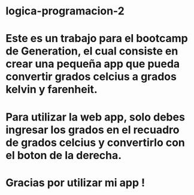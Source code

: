 # logica-programacion-2

# Este es un trabajo para el bootcamp de Generation, el cual consiste en crear una pequeña app que pueda convertir grados celcius a grados kelvin y farenheit.

# Para utilizar la web app, solo debes ingresar los grados en el recuadro de grados celcius y convertirlo con el boton de la derecha.

# Gracias por utilizar mi app !